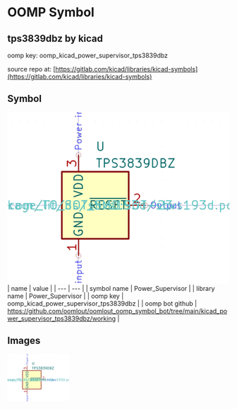 # OOMP Symbol  
## tps3839dbz  by kicad  
  
oomp key: oomp_kicad_power_supervisor_tps3839dbz  
  
source repo at: [https://gitlab.com/kicad/libraries/kicad-symbols](https://gitlab.com/kicad/libraries/kicad-symbols)  
## Symbol  
  
[![working.png](working_600.png)](working.png)  
| name | value | 
| --- | --- | 
| symbol name | Power_Supervisor | 
| library name | Power_Supervisor | 
| oomp key | oomp_kicad_power_supervisor_tps3839dbz | 
| oomp bot github | https://github.com/oomlout/oomlout_oomp_symbol_bot/tree/main/kicad_power_supervisor_tps3839dbz/working | 
## Images  
  
[![working.png](working_140.png)](working.png)  
